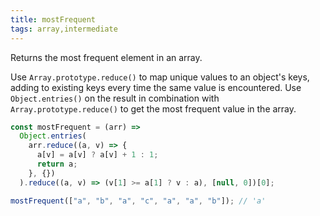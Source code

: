 ```yaml
---
title: mostFrequent
tags: array,intermediate
---
```


Returns the most frequent element in an array.

Use `Array.prototype.reduce()` to map unique values to an object's keys, adding to existing keys every time the same value is encountered.
Use `Object.entries()` on the result in combination with `Array.prototype.reduce()` to get the most frequent value in the array.

```js
const mostFrequent = (arr) =>
  Object.entries(
    arr.reduce((a, v) => {
      a[v] = a[v] ? a[v] + 1 : 1;
      return a;
    }, {})
  ).reduce((a, v) => (v[1] >= a[1] ? v : a), [null, 0])[0];
```

```js
mostFrequent(["a", "b", "a", "c", "a", "a", "b"]); // 'a'
```
